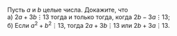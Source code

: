 Пусть $a$  и $b$ целые числа. Докажите, что 
<br> a)  $2a+3b\vdots 13$ тогда и только тогда, когда  $2b-3a\vdots 13$;
<br> б) Если ${{a}^{2}}+{{b}^{2}}\vdots 13$,  тогда  $2a+3b\vdots 13$ или  $2b+3a\vdots 13$.